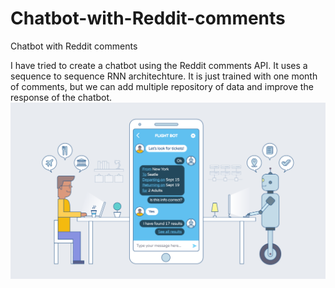 # Chatbot-with-Reddit-comments
Chatbot with Reddit comments

I have tried to create a chatbot using the Reddit comments API. It uses a sequence to sequence RNN architechture. It is just trained with one month of comments, but we can add multiple repository of data and improve the response of the chatbot.
![](a.png)
